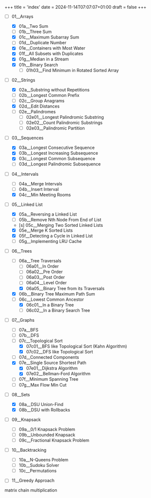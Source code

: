 +++
title = 'index'
date = 2024-11-14T07:07:07+01:00
draft = false
+++

- [ ] 01__Arrays
    - [x] 01a__Two Sum
    - [ ] 01b__Three Sum
    - [x] 01c__Maximum Subarray Sum
    - [ ] 01d__Duplicate Number
    - [x] 01e__Containers with Most Water
    - [x] 01f__All Subsets with Duplicates
    - [x] 01g__Median in a Stream
    - [x] 01h__Binary Search
        - [ ] 01h03__Find Minimum in Rotated Sorted Array
- [ ] 02__Strings
    - [x] 02a__Substring without Repetitions
    - [ ] 02b__Longest Common Prefix
    - [ ] 02c__Group Anagrams
    - [x] 02d__Edit Distances
    - [ ] 02e__Palindromes
        - [ ] 02e01__Longest Palindromic Substring
        - [ ] 02e02__Count Palindromic Substrings
        - [ ] 02e03__Palindromic Partition
- [ ] 03__Sequences
    - [x] 03a__Longest Consecutive Sequence
    - [x] 03b__Longest Increasing Subsequence
    - [x] 03c__Longest Common Subsequence
    - [ ] 03d__Longest Palindromic Subsequence
- [ ] 04__Intervals
    - [ ] 04a__Merge Intervals
    - [ ] 04b__Insert Interval
    - [x] 04c__Min Meeting Rooms
- [ ] 05__Linked List
    - [x] 05a__Reversing a Linked List
    - [ ] 05b__Remove Nth Node From End of List
    - [s] 05c__Merging Two Sorted Linked Lists
    - [x] 05e__Merge K Sorted Lists
    - [x] 05f__Detecting a Cycle in Linked List
    - [ ] 05g__Implementing LRU Cache
- [ ] 06__Trees
    - [ ] 06a__Tree Traversals
        - [ ] 06a01__In Order
        - [ ] 06a02__Pre Order
        - [ ] 06a03__Post Order
        - [ ] 06a04__Level Order
        - [x] 06a05__Binary Tree from its Traversals
    - [x] 06b__Binary Tree Maximum Path Sum
    - [ ] 06c__Lowest Common Ancestor
        - [x] 06c01__In a Binary Tree
        - [ ] 06c02__In a Binary Search Tree
- [ ] 07__Graphs
    - [ ] 07a__BFS
    - [ ] 07b__DFS
    - [ ] 07c__Topological Sort
        - [x] 07c01__BFS like Topological Sort (Kahn Algorithm)
        - [x] 07c02__DFS like Topological Sort
    - [ ] 07d__Connected Components
    - [x] 07e__Single Source Shortest Path
        - [x] 07e01__Dijkstra Algorithm
        - [x] 07e02__Bellman-Ford Algorithm
    - [ ] 07f__Minimum Spanning Tree
    - [ ] 07g__Max Flow Min Cut
- [ ] 08__Sets
    - [x] 08a__DSU Union-Find
    - [x] 08b__DSU with Rollbacks
- [ ] 09__Knapsack
    - [ ] 09a__0/1 Knapsack Problem
    - [ ] 09b__Unbounded Knapsack
    - [ ] 09c__Fractional Knapsack Problem
- [ ] 10__Backtracking
    - [ ] 10a__N-Queens Problem
    - [ ] 10b__Sudoku Solver
    - [ ] 10c__Permutations
- [ ] 11__Greedy Approach


matrix chain multiplication